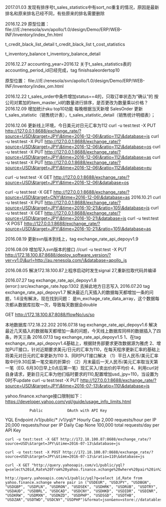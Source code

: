 2017.01.03
发现有排序号t_sales_statistics中有sort_no重复的情况，原因是最新排名和原来排名已经不同，有些原来的排名需要删除


2016.12.29
原型位置：file:///E:/renesola/svn/apollo/1.0/design/Demo/ERP/WEB-INF/Inventory/index_fm.html



t_credit_black_list_detail
t_credit_black_list
t_cost_statistics



t_inventory_balance
t_inventory_balance_detail

2016.12.27
accounting_year=2016.12
关于t_sales_statistics表的accounting_period_id已经完成，tag finishsaleordertop10

原型位置：
file:///E:/renesola/svn/apollo/1.0/design/Demo/ERP/WEB-INF/Inventory/index_om.html

2016.12.22
t_sales_order中条件增加status==4的，只取订单状态为“确认”的
按公司对累加的item_master_id的数量进行排序，是否更改为数量乘以价格？
2016.12.09
增加统计sku top10功能
每晚根据当天新增 SalesOrder 更新 t_sales_statistic（销售统计表），t_sales_statistic_detail（销售统计明细表）；

2016.12.06
 更新线上环境，今日美元对日元汇率为112
curl -u test:test -X PUT http://127.0.0.1:8688/exchange_rate/?source=USD\&target=JPY\&time=2016-12-06\&ratio=112\&database=js
curl -u test:test -X PUT http://127.0.0.1:8688/exchange_rate/?source=USD\&target=JPY\&time=2016-12-06\&ratio=112\&database=os
curl -u test:test -X PUT http://127.0.0.1:8688/exchange_rate/?source=USD\&target=JPY\&time=2016-12-06\&ratio=112\&database=as
curl -u test:test -X PUT http://127.0.0.1:8688/exchange_rate/?source=USD\&target=JPY\&time=2016-12-06\&ratio=112\&database=eu

curl -u test:test -X GET http://127.0.0.1:8688/exchange_rate/?source=USD\&target=JPY\&time=2016-12-06\&database=os

curl -u test:test -X GET http://127.0.0.1:8688/exchange_rate/?source=USD\&target=CNY\&time=2016-12-06\&database=as
2016.10.21
curl -u test:test -X PUT http://127.0.0.1:8688/exchange_rate/?source=USD\&target=JPY\&time=2016-10-21\&ratio=105\&database=js
curl -u test:test -X GET http://127.0.0.1:8688/exchange_rate/?source=USD\&target=JPY\&time=2016-10-21\&database=js
curl -u test:test -X POST http://127.0.0.1:8688/exchange_rate/?source=USD\&target=JPY\&time=2016-10-21\&ratio=105\&database=as

2016.08.19 更新svn版本到线上，tag exchange_rate_api_depoyv1.9

2016.08.09
增加写入svn版本的接口
//curl -u test:test -X PUT http://172.18.100.87:8688/deploy_software_version/?ver=v1.0\&url=http://au.renesola.com/\&database=apollo_js

2016.08.05 解决172.18.100.87上程序启动时发生signal 27,重新拉取代码并编译

2016.07.27 tag exchange_rate_api_depoyv1.8
(error:):src/exchange_rate.hpp:1302  去掉此地方日志写入
2016.07.20 tag exchange_rate_api_depoyv1.7
解决最近几天插入的数据每天都增加一条的问题，1.6没有解决，现在找到问题：
是m_exchage_rate_data_array，这个数据每次都从数据库拉取一次，导致每天数据会double


GET http://172.18.100.87:8088/flowNo/us/so

本地数据库:172.18.22.202
2016.07.18 tag exchange_rate_api_depoyv1.6
解决最近几天插入的数据每天都增加一条的问题，今天线上数据库同样的数据插入了四条，昨天三条
2016.07.13 tag exchange_rate_api_depoyv1.5
	1、在tag exchange_rate_api_depoyv1.4基础上，根据财务部要求更改数据源为雅虎
	2、增加PUT接口，针对近期要求美元/日元的汇率为110，在每天程序更新汇率的基础上将美元对日元的汇率更新为110
	3、同时PUT接口解决
		（1）平日人民币/美元汇率取中行9.30后第一笔交易的折算价
		（2）月末最后一天人民币/美元汇率取当天第一笔（EG. 6月30日早上0点后第一笔）现汇买入/卖出价的平均价
	4、利用curl对自身请求，更新日元汇率为他们临时要求的110,配置增加usd_jpy=110，当设置为0时不update
	curl -u test:test -X PUT http://127.0.0.1:8688/exchange_rate/?source=USD\&target=JPY\&time=2016-07-13\&ratio=110\&database=js

yahoo.finance.xchange接口限制如下：
https://developer.yahoo.com/yql/guide/usage_info_limits.html


               Public	        OAuth with API Key
YQL Endpoint	/v1/public/*	/v1/yql/*
Hourly Cap	2,000 requests/hour per IP	20,000 requests/hour per IP
Daily Cap	None	100,000 total requests/day per API Key


	curl -u test:test -X GET http://172.18.100.87:8688/exchange_rate/?source=USD\&target=JPY\&time=2016-07-13\&database=js

	curl -u test:test -X POST http://172.18.100.87:8688/exchange_rate/?source=USD\&target=JPY\&time=2016-07-13\&ratio=110\&database=js

	curl -X GET "http://query.yahooapis.com/v1/public/yql?q=select%20id,Rate%20from%20yahoo.finance.xchange%20where%20pair%20in%20(%22USDEUR%22,%20%22USDJPY%22,%20%22USDBGN%22,%20%22USDGBP%22,%20%22USDPLN%22,%20%22USDRON%22,%20%22USDSEK%22,%20%22USDHRK%22,%20%22USDRUB%22,%20%22USDTRY%22,%20%22USDAUD%22,%20%22USDBRL%22,%20%22USDCAD%22,%20%22USDCNY%22,%20%22USDHKD%22,%20%22USDIDR%22,%20%22USDINR%22,%20%22USDKRW%22,%20%22USDMXN%22,%20%22USDNZD%22,%20%22USDPHP%22,%20%22USDSGD%22,%20%22USDTHB%22,%20%22USDZAR%22,%22USDTWD%22,%22USDCNY%22,%22USDPHP%22)&format=json&env=store://datatables.org/alltableswithkeys"

	http://query.yahooapis.com/v1/public/yql?q=select id,Rate from yahoo.finance.xchange where pair in ("USDEUR", "USDJPY", "USDBGN", "USDGBP", "USDPLN", "USDRON", "USDSEK", "USDHRK", "USDRUB", "USDTRY", "USDAUD", "USDBRL", "USDCAD", "USDCNY", "USDHKD", "USDIDR", "USDINR", "USDKRW", "USDMXN", "USDNZD", "USDPHP", "USDSGD", "USDTHB", "USDZAR","USDTWD","USDCNY","USDPHP")&format=json&env=store://datatables.org/alltableswithkeys